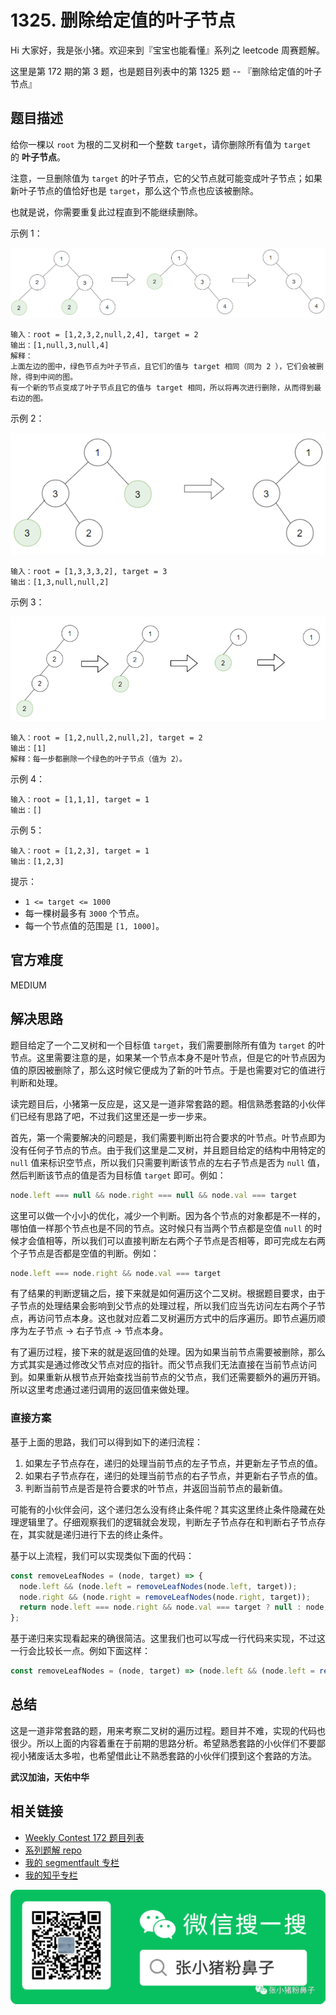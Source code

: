 # 1325. 删除给定值的叶子节点

Hi 大家好，我是张小猪。欢迎来到『宝宝也能看懂』系列之 leetcode 周赛题解。

这里是第 172 期的第 3 题，也是题目列表中的第 1325 题 -- 『删除给定值的叶子节点』

## 题目描述

给你一棵以 `root` 为根的二叉树和一个整数 `target`，请你删除所有值为 `target` 的 **叶子节点**。

注意，一旦删除值为 `target` 的叶子节点，它的父节点就可能变成叶子节点；如果新叶子节点的值恰好也是 `target`，那么这个节点也应该被删除。

也就是说，你需要重复此过程直到不能继续删除。

示例 1：

![](../resources/1325-1.png)

```shell
输入：root = [1,2,3,2,null,2,4], target = 2
输出：[1,null,3,null,4]
解释：
上面左边的图中，绿色节点为叶子节点，且它们的值与 target 相同（同为 2 ），它们会被删除，得到中间的图。
有一个新的节点变成了叶子节点且它的值与 target 相同，所以将再次进行删除，从而得到最右边的图。
```

示例 2：

![](../resources/1325-2.png)

```shell
输入：root = [1,3,3,3,2], target = 3
输出：[1,3,null,null,2]
```

示例 3：

![](../resources/1325-3.png)

```shell
输入：root = [1,2,null,2,null,2], target = 2
输出：[1]
解释：每一步都删除一个绿色的叶子节点（值为 2）。
```

示例 4：

```shell
输入：root = [1,1,1], target = 1
输出：[]
```

示例 5：

```shell
输入：root = [1,2,3], target = 1
输出：[1,2,3]
```

提示：

- `1 <= target <= 1000`
- 每一棵树最多有 `3000` 个节点。
- 每一个节点值的范围是 `[1, 1000]`。

## 官方难度

MEDIUM

## 解决思路

题目给定了一个二叉树和一个目标值 `target`，我们需要删除所有值为 `target` 的叶节点。这里需要注意的是，如果某一个节点本身不是叶节点，但是它的叶节点因为值的原因被删除了，那么这时候它便成为了新的叶节点。于是也需要对它的值进行判断和处理。

读完题目后，小猪第一反应是，这又是一道非常套路的题。相信熟悉套路的小伙伴们已经有思路了吧，不过我们这里还是一步一步来。

首先，第一个需要解决的问题是，我们需要判断出符合要求的叶节点。叶节点即为没有任何子节点的节点。由于我们这里是二叉树，并且题目给定的结构中用特定的 `null` 值来标识空节点，所以我们只需要判断该节点的左右子节点是否为 `null` 值，然后判断该节点的值是否为目标值 `target` 即可。例如：

```js
node.left === null && node.right === null && node.val === target
```

这里可以做一个小小的优化，减少一个判断。因为各个节点的对象都是不一样的，哪怕值一样那个节点也是不同的节点。这时候只有当两个节点都是空值 `null` 的时候才会值相等，所以我们可以直接判断左右两个子节点是否相等，即可完成左右两个子节点是否都是空值的判断。例如：

```js
node.left === node.right && node.val === target
```

有了结果的判断逻辑之后，接下来就是如何遍历这个二叉树。根据题目要求，由于子节点的处理结果会影响到父节点的处理过程，所以我们应当先访问左右两个子节点，再访问节点本身。这也就对应着二叉树遍历方式中的后序遍历。即节点遍历顺序为左子节点 -> 右子节点 -> 节点本身。

有了遍历过程，接下来的就是返回值的处理。因为如果当前节点需要被删除，那么方式其实是通过修改父节点对应的指针。而父节点我们无法直接在当前节点访问到。如果重新从根节点开始查找当前节点的父节点，我们还需要额外的遍历开销。所以这里考虑通过递归调用的返回值来做处理。

### 直接方案

基于上面的思路，我们可以得到如下的递归流程：

1. 如果左子节点存在，递归的处理当前节点的左子节点，并更新左子节点的值。
2. 如果右子节点存在，递归的处理当前节点的右子节点，并更新右子节点的值。
3. 判断当前节点是否是符合要求的叶节点，并返回当前节点的最新值。

可能有的小伙伴会问，这个递归怎么没有终止条件呢？其实这里终止条件隐藏在处理逻辑里了。仔细观察我们的逻辑就会发现，判断左子节点存在和判断右子节点存在，其实就是递归进行下去的终止条件。

基于以上流程，我们可以实现类似下面的代码：

```js
const removeLeafNodes = (node, target) => {
  node.left && (node.left = removeLeafNodes(node.left, target));
  node.right && (node.right = removeLeafNodes(node.right, target));
  return node.left === node.right && node.val === target ? null : node;
};
```

基于递归来实现看起来的确很简洁。这里我们也可以写成一行代码来实现，不过这一行会比较长一点。例如下面这样：

```js
const removeLeafNodes = (node, target) => (node.left && (node.left = removeLeafNodes(node.left, target)), node.right && (node.right = removeLeafNodes(node.right, target)), node.left === node.right && node.val === target ? null : node);
```

## 总结

这是一道非常套路的题，用来考察二叉树的遍历过程。题目并不难，实现的代码也很少。所以上面的内容着重在于前期的思路分析。希望熟悉套路的小伙伴们不要鄙视小猪废话太多啦，也希望借此让不熟悉套路的小伙伴们摸到这个套路的方法。

**武汉加油，天佑中华**

## 相关链接

- [Weekly Contest 172 题目列表](https://github.com/poppinlp/leetcode#weekly-contest-172)
- [系列题解 repo](https://github.com/poppinlp/leetcode)
- [我的 segmentfault 专栏](https://segmentfault.com/blog/zxzfbz)
- [我的知乎专栏](https://zhuanlan.zhihu.com/zxzfbz)

![我的微信公众号：张小猪粉鼻子](../resources/qrcode_green.jpeg)
